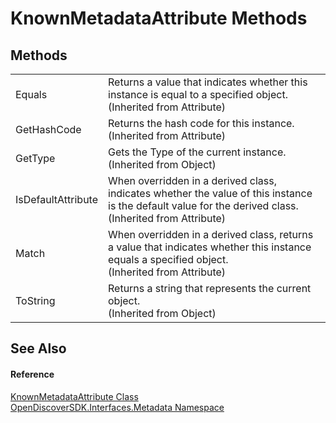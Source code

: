 # KnownMetadataAttribute Methods




## Methods
<table>
<tr>
<td>Equals</td>
<td>Returns a value that indicates whether this instance is equal to a specified object.<br />(Inherited from Attribute)</td></tr>
<tr>
<td>GetHashCode</td>
<td>Returns the hash code for this instance.<br />(Inherited from Attribute)</td></tr>
<tr>
<td>GetType</td>
<td>Gets the Type of the current instance.<br />(Inherited from Object)</td></tr>
<tr>
<td>IsDefaultAttribute</td>
<td>When overridden in a derived class, indicates whether the value of this instance is the default value for the derived class.<br />(Inherited from Attribute)</td></tr>
<tr>
<td>Match</td>
<td>When overridden in a derived class, returns a value that indicates whether this instance equals a specified object.<br />(Inherited from Attribute)</td></tr>
<tr>
<td>ToString</td>
<td>Returns a string that represents the current object.<br />(Inherited from Object)</td></tr>
</table>

## See Also


#### Reference
<a href="33dc8cc2-7c38-84f2-ccb5-67df92ad903c">KnownMetadataAttribute Class</a>  
<a href="520b27cc-9ac9-4549-2981-558ed96ae428">OpenDiscoverSDK.Interfaces.Metadata Namespace</a>  
